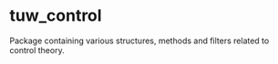 tuw_control
=====

Package containing various structures, methods and filters related to control theory.





